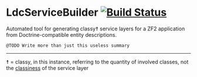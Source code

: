 LdcServiceBuilder  [![Build Status](https://travis-ci.org/adamlundrigan/LdcServiceBuilder.svg?branch=master)](https://travis-ci.org/adamlundrigan/LdcServiceBuilder)
=================

Automated tool for generating classy☨ service layers for a ZF2 application from Doctrine-compatible entity descriptions.

    @TODO Write more than just this useless summary

---

☨ = classy, in this instance, referring to the quantity of involved classes, not the [classiness](http://www.merriam-webster.com/thesaurus/classiness) of the service layer
